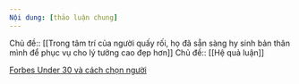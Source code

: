 ```yaml
---
Nội dung: [thảo luận chung]
---
```


Chủ đề:: [[Trong tâm trí của người quấy rối, họ đã sẵn sàng hy sinh bản thân mình để phục vụ cho lý tưởng cao đẹp hơn]]
Chủ đề:: [[Hệ quả luận]]

[Forbes Under 30 và cách chọn người](https://www.facebook.com/rosienguyenvn/posts/10158946346589261 "(1) Facebook")
